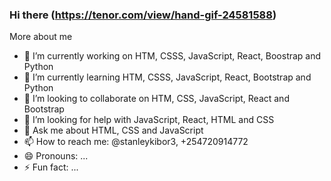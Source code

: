 ### Hi there (https://tenor.com/view/hand-gif-24581588)
                                                       
More about me                        
- 🔭 I’m currently working on HTM, CSSS, JavaScript, React, Boostrap and Python
- 🌱 I’m currently learning HTM, CSSS, JavaScript, React, Bootstrap and Python
- 👯 I’m looking to collaborate on HTM, CSS, JavaScript, React and Bootstrap
- 🤔 I’m looking for help with JavaScript, React, HTML and CSS
- 💬 Ask me about HTML, CSS and JavaScript
- 📫 How to reach me: @stanleykibor3, +254720914772
- 😄 Pronouns: ...
- ⚡ Fun fact: ...

